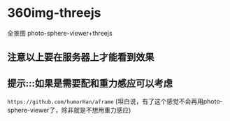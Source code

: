 # 360img-threejs
全景图  photo-sphere-viewer+threejs

## 注意以上要在服务器上才能看到效果

## 提示:::如果是需要配和重力感应可以考虑  
`https://github.com/humorHan/aframe` (坦白说，有了这个感觉不会再用photo-sphere-viewer了，除非就是不想用重力感应)
